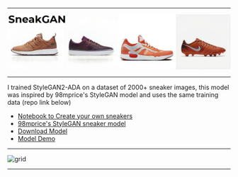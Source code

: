 <hr>

![Banner](https://github.com/Vilagamer999/SneakGAN/blob/main/banner.jpg?raw=true)

<hr>

I trained StyleGAN2-ADA on a dataset of 2000+ sneaker images, this model was inspired by 98mprice's StyleGAN model and uses the same training data (repo link below)

* [Notebook to Create your own sneakers](https://colab.research.google.com/github/Vilagamer999/SneakGAN/blob/main/SneakGAN%20generator.ipynb)
* [98mprice's StyleGAN sneaker model](https://github.com/98mprice/sneaker-generator)
* [Download Model](https://github.com/Vilagamer999/SneakGAN/releases/download/v1.0/network-snapshot-sneakGAN-0000144.pkl)
* [Model Demo](https://vilagamer999.github.io/SneakGAN/)
<hr>

![grid](https://user-images.githubusercontent.com/30276916/132735119-e67ee45b-b490-4eae-a899-9b80b97ee5b1.png)

<hr>
